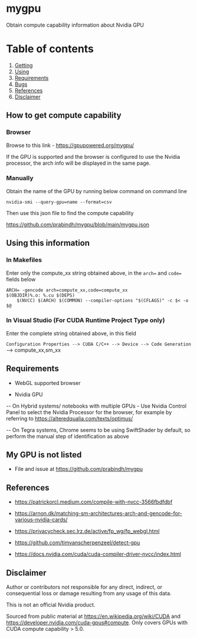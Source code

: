 # mygpu

Obtain compute capability information about Nvidia GPU

# Table of contents
1. [Getting](#howto)
2. [Using](#usage)
3. [Requirements](#reqs)
4. [Bugs](#unlisted)
5. [References](#references)
5. [Disclaimer](#disclaimer)

## How to get compute capability <a name="howto"></a>

### Browser <a name="browser"></a>

Browse to this link - https://gpupowered.org/mygpu/

If the GPU is supported and the browser is configured to use the Nvidia processor, the arch info will be displayed in the same page.

### Manually <a name="manual"></a>

Obtain the name of the GPU by running below command on command line

`nvidia-smi --query-gpu=name --format=csv`

Then use this json file to find the compute capability

https://github.com/prabindh/mygpu/blob/main/mygpu.json

## Using this information <a name="usage"></a>

### In Makefiles <a name="makefiles"></a>

Enter only the compute_xx string obtained above, in the `arch=` and `code=` fields below

````
ARCH= -gencode arch=compute_xx,code=compute_xx
$(OBJDIR)%.o: %.cu $(DEPS)
    $(NVCC) $(ARCH) $(COMMON) --compiler-options "$(CFLAGS)" -c $< -o $@
````

### In Visual Studio (For CUDA Runtime Project Type only) <a name="vstudio"></a>

Enter the complete string obtained above, in this field

`Configuration Properties --> CUDA C/C++ --> Device --> Code Generation` --> compute_xx,sm_xx

## Requirements <a name="reqs"></a>

- WebGL supported browser

- Nvidia GPU 

-- On Hybrid systems/ notebooks with multiple GPUs - Use Nvidia Control Panel to select the Nvidia Processor for the browser, for example by referring to https://alteredqualia.com/texts/optimus/ 

-- On Tegra systems, Chrome seems to be using SwiftShader by default, so perform the manual step of identification as above

## My GPU is not listed <a name="unlisted"></a>

- File and issue at https://github.com/prabindh/mygpu

## References <a name="references"></a>

- https://patrickorcl.medium.com/compile-with-nvcc-3566fbdfdbf

- https://arnon.dk/matching-sm-architectures-arch-and-gencode-for-various-nvidia-cards/

- https://privacycheck.sec.lrz.de/active/fp_wg/fp_webgl.html

- https://github.com/timvanscherpenzeel/detect-gpu

- https://docs.nvidia.com/cuda/cuda-compiler-driver-nvcc/index.html

## Disclaimer <a name="disclaimer"></a>

Author or contributors not responsible for any direct, indirect, or consequential loss or damage resulting from any usage of this data. 

This is not an official Nvidia product.

Sourced from public material at https://en.wikipedia.org/wiki/CUDA and https://developer.nvidia.com/cuda-gpus#compute. Only covers GPUs with CUDA compute capability > 5.0.
   